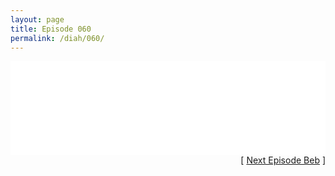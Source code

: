 ```yaml
---
layout: page
title: Episode 060
permalink: /diah/060/
---
```


<iframe allowfullscreen="true" frameborder="0" style="width:100%;" marginheight="0" marginwidth="0" mozallowfullscreen="true" scrolling="NO" src="//gdriveplayer.us/embed2.php?link=rkK%252Blk8FILJ1UYtw47dEmAPp46YUEzZa1VvOi2XOy3HrD8SaBiCQ9GcJs9HI%252FYAkQF7ZjNyjZf4wqzNt%252FcmcQqfE%252BDHDmuTjhDs6GaTO5zoIiYbud%252Biv%252FnYpLUJYhWB1FZpu6GfPX%252FhIYD47UW%252BI8J23cRO3bbhjs3XAY%252F2wrRKIjLNuz6gYAUCK79z%252FZAhM9XkeXorCqsusOdcRSU5QIB&amp;no_adult=yes" webkitallowfullscreen="true"></iframe>

<div align="right">[ <a href="/diah/061/">Next Episode Beb</a> ]</div>

